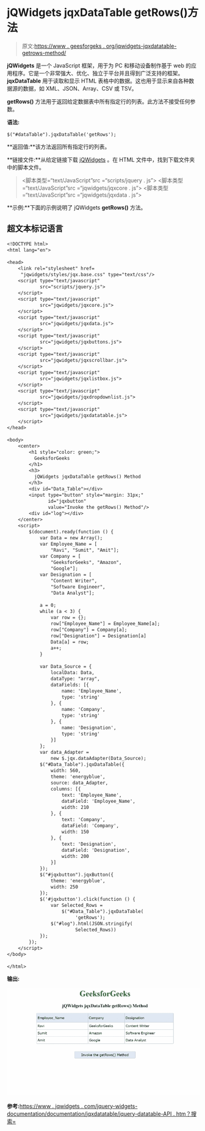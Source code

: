 # jQWidgets jqxDataTable getRows()方法

> 原文:[https://www . geesforgeks . org/jqwidgets-jqxdatatable-getrows-method/](https://www.geeksforgeeks.org/jqwidgets-jqxdatatable-getrows-method/)

**jQWidgets** 是一个 JavaScript 框架，用于为 PC 和移动设备制作基于 web 的应用程序。它是一个非常强大、优化、独立于平台并且得到广泛支持的框架。 **jqxDataTable** 用于读取和显示 HTML 表格中的数据。这也用于显示来自各种数据源的数据，如 XML、JSON、Array、CSV 或 TSV。

**getRows()** 方法用于返回给定数据表中所有指定行的列表。此方法不接受任何参数。

**语法:**

```
$("#dataTable").jqxDataTable('getRows');
```

**返回值:**该方法返回所有指定行的列表。

**链接文件:**从给定链接下载 [jQWidgets](https://www.jqwidgets.com/download/) 。在 HTML 文件中，找到下载文件夹中的脚本文件。

> <link rel="”stylesheet”" href="”jqwidgets/styles/jqx.base.css”" type="”text/css”">
> <脚本类型=“text/JavaScript”src =“scripts/jquery . js”></script>
> <脚本类型=“text/JavaScript”src =“jqwidgets/jqxcore . js”></script>
> <脚本类型=“text/JavaScript”src =“jqwidgets/jqxdata . js”>

**示例:**下面的示例说明了 jQWidgets **getRows()** 方法。

## 超文本标记语言

```
<!DOCTYPE html>
<html lang="en">

<head>
    <link rel="stylesheet" href=
     "jqwidgets/styles/jqx.base.css" type="text/css"/>
    <script type="text/javascript" 
            src="scripts/jquery.js">
    </script>
    <script type="text/javascript" 
            src="jqwidgets/jqxcore.js">
    </script>
    <script type="text/javascript" 
            src="jqwidgets/jqxdata.js">
    </script>
    <script type="text/javascript" 
            src="jqwidgets/jqxbuttons.js">
    </script>
    <script type="text/javascript" 
            src="jqwidgets/jqxscrollbar.js">
    </script>
    <script type="text/javascript" 
            src="jqwidgets/jqxlistbox.js">
    </script>
    <script type="text/javascript" 
            src="jqwidgets/jqxdropdownlist.js">
    </script>
    <script type="text/javascript" 
            src="jqwidgets/jqxdatatable.js">
    </script>
</head>

<body>
    <center>
        <h1 style="color: green;"> 
          GeeksforGeeks 
        </h1>
        <h3> 
          jQWidgets jqxDataTable getRows() Method 
        </h3>
        <div id="Data_Table"></div>
        <input type="button" style="margin: 31px;" 
               id="jqxbutton" 
               value="Invoke the getRows() Method"/>
        <div id="log"></div>
    </center>
    <script>
        $(document).ready(function () {
            var Data = new Array();
            var Employee_Name = [
                "Ravi", "Sumit", "Amit"];
            var Company = [
                "GeeksforGeeks", "Amazon", 
                "Google"];
            var Designation = [
                "Content Writer", 
                "Software Engineer", 
                "Data Analyst"];

            a = 0;
            while (a < 3) {
                var row = {};
                row["Employee_Name"] = Employee_Name[a];
                row["Company"] = Company[a];
                row["Designation"] = Designation[a]
                Data[a] = row;
                a++;
            }

            var Data_Source = {
                localData: Data,
                dataType: "array",
                dataFields: [{
                    name: 'Employee_Name',
                    type: 'string'
                }, {
                    name: 'Company',
                    type: 'string'
                }, {
                    name: 'Designation',
                    type: 'string'
                }]
            };
            var data_Adapter = 
                new $.jqx.dataAdapter(Data_Source);
            $("#Data_Table").jqxDataTable({
                width: 560,
                theme: 'energyblue',
                source: data_Adapter,
                columns: [{
                    text: 'Employee_Name',
                    dataField: 'Employee_Name',
                    width: 210
                }, {
                    text: 'Company',
                    dataField: 'Company',
                    width: 150
                }, {
                    text: 'Designation',
                    dataField: 'Designation',
                    width: 200
                }]
            });
            $("#jqxbutton").jqxButton({
                theme: 'energyblue',
                width: 250
            });
            $('#jqxbutton').click(function () {
                var Selected_Rows = 
                    $("#Data_Table").jqxDataTable(
                         'getRows');
                $("#log").html(JSON.stringify(
                         Selected_Rows))
            });
        });
    </script>
</body>

</html>
```

**输出:**

![](img/2348a213d7f617b2e66075aad0f9f1c9.png)

**参考:**[https://www . jqwidgets . com/jquery-widgets-documentation/documentation/jqxdatatable/jquery-datatable-API . htm？搜索=](https://www.jqwidgets.com/jquery-widgets-documentation/documentation/jqxdatatable/jquery-datatable-api.htm?search=)